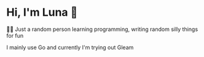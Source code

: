 # Hi, I'm Luna 👋

🏳️‍⚧️ Just a random person learning programming, writing random silly things for fun

I mainly use Go and currently I'm trying out Gleam

<!--

[![Most used languages](https://github-readme-stats.vercel.app/api/top-langs/?username=2kool4idkwhat&layout=compact&theme=ayu-mirage&hide=just)](https://github.com/anuraghazra/github-readme-stats)

-->
